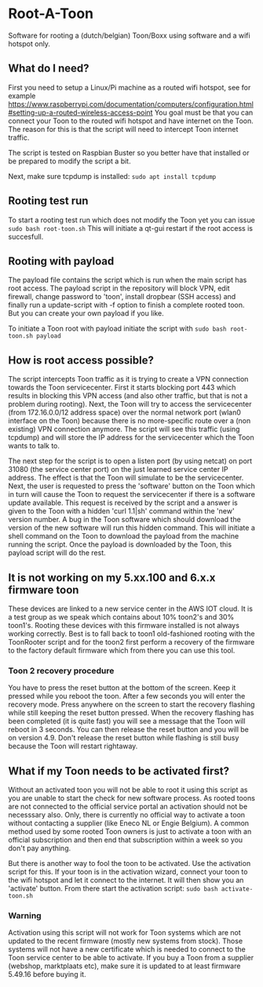 # Root-A-Toon
Software for rooting a (dutch/belgian) Toon/Boxx using software and a wifi hotspot only.

## What do I need?
First you need to setup a Linux/Pi machine as a routed wifi hotspot, see for example https://www.raspberrypi.com/documentation/computers/configuration.html#setting-up-a-routed-wireless-access-point
You goal must be that you can connect your Toon to the routed wifi hotspot and have internet on the Toon. The reason for this is that the script will need to intercept Toon internet traffic.

The script is tested on Raspbian Buster so you better have that installed or be prepared to modify the script a bit.

Next, make sure tcpdump is installed: ```sudo apt install tcpdump```

## Rooting test run

To start a rooting test run which does not modify the Toon yet you can issue ```sudo bash root-toon.sh```
This will initiate a qt-gui restart if the root access is succesfull. 

## Rooting with payload

The payload file contains the script which is run when the main script has root access. The payload script in the repository will block VPN, edit firewall, change password to 'toon', install dropbear (SSH access) and finally run a update-script with -f option to finish a complete rooted toon. But you can create your own payload if you like.

To initiate a Toon root with payload initiate the script with ```sudo bash root-toon.sh payload```

## How is root access possible?
The script intercepts Toon traffic as it is trying to create a VPN connection towards the Toon servicecenter. First it starts blocking port 443 which results in blocking this VPN access (and also other traffic, but that is not a problem during rooting). Next, the Toon will try to access the servicecenter (from 172.16.0.0/12 address space) over the normal network port (wlan0 interface on the Toon) because there is no more-specific route over a (non existing) VPN connection anymore. The script will see this traffic (using tcpdump) and will store the IP address for the servicecenter which the Toon wants to talk to.

The next step for the script is to open a listen port (by using netcat) on port 31080 (the service center port) on the just learned service center IP address. The effect is that the Toon will simulate to be the servicecenter. Next, the user is requested to press the 'software' button on the Toon which in turn will cause the Toon to request the servicecenter if there is a software update available. This request is received by the script and a answer is given to the Toon with a hidden 'curl 1.1|sh' command within the 'new' version number. A bug in the Toon software which should download the version of the new software will run this hidden command. This will initiate a shell command on the Toon to download the payload from the machine running the script. Once the payload is downloaded by the Toon, this payload script will do the rest.

## It is not working on my 5.xx.100 and 6.x.x firmware toon
These devices are linked to a new service center in the AWS IOT cloud. It is a test group as we speak which contains about 10% toon2's and 30% toon1's. Rooting these devices with this firmware installed is not always working correctly. Best is to fall back to toon1 old-fashioned rooting with the ToonRooter script and for the toon2 first perform a recovery of the firmware to the factory default firmware which from there you can use this tool.

### Toon 2 recovery procedure
You have to press the reset button at the bottom of the screen. Keep it pressed while you reboot the toon. After a few seconds you will enter the recovery mode. Press anywhere on the screen to start the recovery flashing while still keeping the reset button pressed. When the recovery flashing has been completed (it is quite fast) you will see a message that the Toon will reboot in 3 seconds. You can then release the reset button and you will be on version 4.9.
Don't release the reset button while flashing is still busy because the Toon will restart rightaway.

## What if my Toon needs to be activated first?
Without an activated toon you will not be able to root it using this script as you are unable to start the check for new software process. As rooted toons are not connected to the official service portal an activation should not be necesssary also. Only, there is currently no official way to activate a toon without contacting a supplier (like Eneco NL or Engie Belgium). A common method used by some rooted Toon owners is just to activate a toon with an official subscription and then end that subscription within a week so you don't pay anything.

But there is another way to fool the toon to be activated. Use the activation script for this. If your toon is in the activation wizard, connect your toon to the wifi hotspot and let it connect to the internet. It will then show you an 'activate' button. From there start the activation script: ``sudo bash activate-toon.sh``
### Warning
Activation using this script will not work for Toon systems which are not updated to the recent firmware (mostly new systems from stock). Those systems will not have a new certificate which is needed to connect to the Toon service center to be able to activate. If you buy a Toon from a supplier (webshop, marktplaats etc), make sure it is updated to at least firmware 5.49.16 before buying it.
